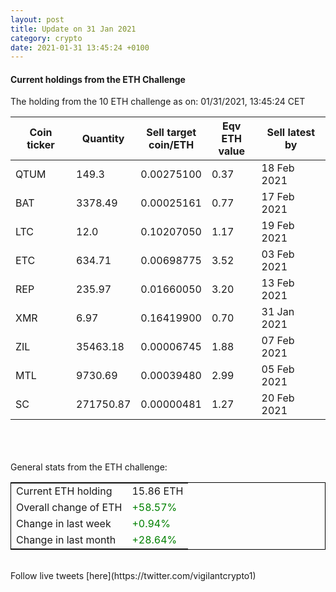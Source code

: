 ```yaml
---
layout: post
title: Update on 31 Jan 2021
category: crypto
date: 2021-01-31 13:45:24 +0100
---
```

<!-- Global site tag (gtag.js) - Google Analytics -->
<script async src="https://www.googletagmanager.com/gtag/js?id=UA-103831149-5"></script>
<script>
  window.dataLayer = window.dataLayer || [];
  function gtag(){dataLayer.push(arguments);}
  gtag('js', new Date());

  gtag('config', 'UA-103831149-5');
</script>


#### Current holdings from the ETH Challenge

The holding from the 10 ETH challenge as on: 01/31/2021, 13:45:24 CET

|Coin ticker|Quantity|Sell target<br>coin/ETH|Eqv ETH<br>value|Sell latest by|
|-----------|--------|-----------|-----------|--------------|
QTUM|149.3|  0.00275100|0.37|18 Feb 2021|
BAT|3378.49|  0.00025161|0.77|17 Feb 2021|
LTC|12.0|  0.10207050|1.17|19 Feb 2021|
ETC|634.71|  0.00698775|3.52|03 Feb 2021|
REP|235.97|  0.01660050|3.20|13 Feb 2021|
XMR|6.97|  0.16419900|0.70|31 Jan 2021|
ZIL|35463.18|  0.00006745|1.88|07 Feb 2021|
MTL|9730.69|  0.00039480|2.99|05 Feb 2021|
SC|271750.87|  0.00000481|1.27|20 Feb 2021|

<br>
<br>
<br>
General stats from the ETH challenge:

<table style="border:1px solid black;margin-left:auto;margin-right:auto;">
	<tbody>
	<tr>
		<td>Current ETH holding</td>
		<td>     15.86 ETH</td>
	</tr>
	<tr>
		<td>Overall change of ETH</td>
		<td><font color="green">+58.57%</font></td>
	</tr>
	<tr>
		<td>Change in last week</td>
		<td><font color="green">+0.94%</font></td>
	</tr>
	<tr>
		<td>Change in last month</td>
		<td><font color="green">+28.64%</font></td>
	</tr>
	</tbody>
</table>

<br>
Follow live tweets [here](https://twitter.com/vigilantcrypto1)
<br>
<br>